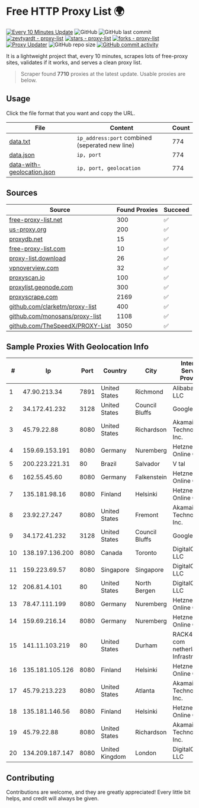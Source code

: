 
# Free HTTP Proxy List 🌍

[![Every 10 Minutes Update](https://github.com/mertguvencli/http-proxy-list/actions/workflows/main.yml/badge.svg?branch=main)](https://github.com/mertguvencli/http-proxy-list/actions/workflows/main.yml)
![GitHub](https://img.shields.io/github/license/mertguvencli/http-proxy-list)
![GitHub last commit](https://img.shields.io/github/last-commit/mertguvencli/http-proxy-list)
[![zevtyardt - proxy-list](https://img.shields.io/static/v1?label=zevtyardt&message=proxy-list&color=blue&logo=github)](https://github.com/zevtyardt/proxy-list "Go to GitHub repo")
[![stars - proxy-list](https://img.shields.io/github/stars/zevtyardt/proxy-list?style=social)](https://github.com/zevtyardt/proxy-list)
[![forks - proxy-list](https://img.shields.io/github/forks/zevtyardt/proxy-list?style=social)](https://github.com/zevtyardt/proxy-list)
[![Proxy Updater](https://github.com/zevtyardt/proxy-list/workflows/Proxy%20Updater/badge.svg)](https://github.com/zevtyardt/proxy-list/actions?query=workflow:"Proxy+Updater")
![GitHub repo size](https://img.shields.io/github/repo-size/zevtyardt/proxy-list)
[![GitHub commit activity](https://img.shields.io/github/commit-activity/m/zevtyardt/proxy-list?logo=commits)](https://github.com/zevtyardt/proxy-list/commits/main)

It is a lightweight project that, every 10 minutes, scrapes lots of free-proxy sites, validates if it works, and serves a clean proxy list.

> Scraper found **7710** proxies at the latest update. Usable proxies are below.

## Usage

Click the file format that you want and copy the URL.

|File|Content|Count|
|----|-------|-----|
|[data.txt](https://raw.githubusercontent.com/mertguvencli/http-proxy-list/main/proxy-list/data.txt)|`ip_address:port` combined (seperated new line)|774|
|[data.json](https://raw.githubusercontent.com/mertguvencli/http-proxy-list/main/proxy-list/data.json)|`ip, port`|774|
|[data-with-geolocation.json](https://raw.githubusercontent.com/mertguvencli/http-proxy-list/main/proxy-list/data-with-geolocation.json)|`ip, port, geolocation`|774|

## Sources

|Source|Found Proxies|Succeed|
|------|-------------|-------|
|[free-proxy-list.net](https://free-proxy-list.net)|300|✅|
|[us-proxy.org](https://www.us-proxy.org)|200|✅|
|[proxydb.net](http://proxydb.net)|15|✅|
|[free-proxy-list.com](https://free-proxy-list.com/?page=&port=&type%5B%5D=http&type%5B%5D=https&up_time=0&search=Search)|10|✅|
|[proxy-list.download](https://www.proxy-list.download/HTTP)|26|✅|
|[vpnoverview.com](https://vpnoverview.com/privacy/anonymous-browsing/free-proxy-servers)|32|✅|
|[proxyscan.io](https://www.proxyscan.io)|100|✅|
|[proxylist.geonode.com](https://proxylist.geonode.com/api/proxy-list?limit=300&page=1&sort_by=lastChecked&sort_type=desc&protocols=http,https)|300|✅|
|[proxyscrape.com](https://api.proxyscrape.com/v2/?request=displayproxies&protocol=http&timeout=10000&country=all&ssl=all&anonymity=all)|2169|✅|
|[github.com/clarketm/proxy-list](https://raw.githubusercontent.com/clarketm/proxy-list/master/proxy-list-raw.txt)|400|✅|
|[github.com/monosans/proxy-list](https://raw.githubusercontent.com/monosans/proxy-list/main/proxies/http.txt)|1108|✅|
|[github.com/TheSpeedX/PROXY-List](https://raw.githubusercontent.com/TheSpeedX/PROXY-List/master/http.txt)|3050|✅|


## Sample Proxies With Geolocation Info

|#|Ip|Port|Country|City|Internet Service Provider|
|-|--|----|-------|----|-------------------------|
|1|47.90.213.34|7891|United States|Richmond|Alibaba.com LLC|
|2|34.172.41.232|3128|United States|Council Bluffs|Google LLC|
|3|45.79.22.88|8080|United States|Richardson|Akamai Technologies, Inc.|
|4|159.69.153.191|8080|Germany|Nuremberg|Hetzner Online GmbH|
|5|200.223.221.31|80|Brazil|Salvador|V tal|
|6|162.55.45.60|8080|Germany|Falkenstein|Hetzner Online GmbH|
|7|135.181.98.16|8080|Finland|Helsinki|Hetzner Online GmbH|
|8|23.92.27.247|8080|United States|Fremont|Akamai Technologies, Inc.|
|9|34.172.41.232|3128|United States|Council Bluffs|Google LLC|
|10|138.197.136.200|8080|Canada|Toronto|DigitalOcean, LLC|
|11|159.223.69.57|8080|Singapore|Singapore|DigitalOcean, LLC|
|12|206.81.4.101|80|United States|North Bergen|DigitalOcean, LLC|
|13|78.47.111.199|8080|Germany|Nuremberg|Hetzner Online GmbH|
|14|159.69.216.14|8080|Germany|Nuremberg|Hetzner Online GmbH|
|15|141.11.103.219|80|United States|Durham|RACK400 com netherlands Infrastructure|
|16|135.181.105.126|8080|Finland|Helsinki|Hetzner Online GmbH|
|17|45.79.213.223|8080|United States|Atlanta|Akamai Technologies, Inc.|
|18|135.181.146.56|8080|Finland|Helsinki|Hetzner Online GmbH|
|19|45.79.22.88|8080|United States|Richardson|Akamai Technologies, Inc.|
|20|134.209.187.147|8080|United Kingdom|London|DigitalOcean, LLC|



## Contributing

Contributions are welcome, and they are greatly appreciated! Every
little bit helps, and credit will always be given.

